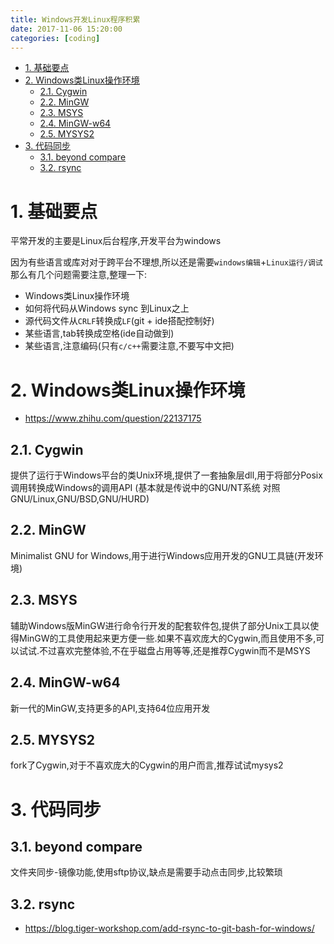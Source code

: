 ```yaml
---
title: Windows开发Linux程序积累
date: 2017-11-06 15:20:00
categories: [coding]
---
```


<!-- TOC -->

- [1. 基础要点](#1-基础要点)
- [2. Windows类Linux操作环境](#2-windows类linux操作环境)
    - [2.1. Cygwin](#21-cygwin)
    - [2.2. MinGW](#22-mingw)
    - [2.3. MSYS](#23-msys)
    - [2.4. MinGW-w64](#24-mingw-w64)
    - [2.5. MYSYS2](#25-mysys2)
- [3. 代码同步](#3-代码同步)
    - [3.1. beyond compare](#31-beyond-compare)
    - [3.2. rsync](#32-rsync)

<!-- /TOC -->


<a id="markdown-1-基础要点" name="1-基础要点"></a>
# 1. 基础要点

平常开发的主要是Linux后台程序,开发平台为windows

因为有些语言或库对对于跨平台不理想,所以还是需要`windows编辑`+`Linux运行/调试`那么有几个问题需要注意,整理一下:

* Windows类Linux操作环境
* 如何将代码从Windows sync 到Linux之上
* 源代码文件从`CRLF`转换成`LF`(git + ide搭配控制好)
* 某些语言,tab转换成空格(ide自动做到)
* 某些语言,注意编码(只有`c/c++`需要注意,不要写中文把)

<a id="markdown-2-windows类linux操作环境" name="2-windows类linux操作环境"></a>
# 2. Windows类Linux操作环境

* https://www.zhihu.com/question/22137175

<a id="markdown-21-cygwin" name="21-cygwin"></a>
## 2.1. Cygwin
提供了运行于Windows平台的类Unix环境,提供了一套抽象层dll,用于将部分Posix调用转换成Windows的调用API (基本就是传说中的GNU/NT系统 对照GNU/Linux,GNU/BSD,GNU/HURD)

<a id="markdown-22-mingw" name="22-mingw"></a>
## 2.2. MinGW
Minimalist GNU for Windows,用于进行Windows应用开发的GNU工具链(开发环境)

<a id="markdown-23-msys" name="23-msys"></a>
## 2.3. MSYS
辅助Windows版MinGW进行命令行开发的配套软件包,提供了部分Unix工具以使得MinGW的工具使用起来更方便一些.如果不喜欢庞大的Cygwin,而且使用不多,可以试试.不过喜欢完整体验,不在乎磁盘占用等等,还是推荐Cygwin而不是MSYS

<a id="markdown-24-mingw-w64" name="24-mingw-w64"></a>
## 2.4. MinGW-w64

新一代的MinGW,支持更多的API,支持64位应用开发

<a id="markdown-25-mysys2" name="25-mysys2"></a>
## 2.5. MYSYS2

fork了Cygwin,对于不喜欢庞大的Cygwin的用户而言,推荐试试mysys2

<a id="markdown-3-代码同步" name="3-代码同步"></a>
# 3. 代码同步

<a id="markdown-31-beyond-compare" name="31-beyond-compare"></a>
## 3.1. beyond compare
文件夹同步-镜像功能,使用sftp协议,缺点是需要手动点击同步,比较繁琐

<a id="markdown-32-rsync" name="32-rsync"></a>
## 3.2. rsync

* https://blog.tiger-workshop.com/add-rsync-to-git-bash-for-windows/
